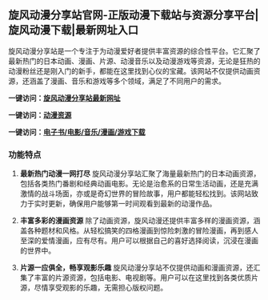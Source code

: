 
<h2>旋风动漫分享站官网-正版动漫下载站与资源分享平台|旋风动漫下载|最新网址入口</h2>
<title>旋风动漫分享站官网-正版动漫下载站与资源分享平台|旋风动漫下载|最新网址入口</title>

旋风动漫分享站是一个专注于为动漫爱好者提供丰富资源的综合性平台。它汇聚了最新热门的日本动画、漫画、片源、动漫音乐以及动漫游戏等资源，无论是狂热的动漫粉丝还是刚入门的新手，都能在这里找到心仪的宝藏。该网站不仅提供动画资源，还涵盖了漫画、音乐和游戏等多个领域，满足了不同用户的需求。

<p><strong>一键访问：</strong><a href="https://www.xxsnav.com/sites/15967.html" target="_blank" ><strong>旋风动漫分享站最新网址</strong></a></p>
<p><strong>一键访问：</strong><a href="https://www.xxsnav.com/favorites/dongmanziyuan" target="_blank" ><strong>动漫资源</strong></a></p>
<p><strong>一键访问：</strong><a href="https://wangpanziyuan.pages.dev/" target="_blank" ><strong>电子书/电影/音乐/漫画/游戏下载</strong></a></p>

### 功能特点
1. **最新热门动漫一网打尽**
   旋风动漫分享站汇聚了海量最新热门的日本动画资源，包括各类热门番剧和经典动画电影。无论是治愈系的日常生活动画，还是充满激情的战斗场面，亦或是奇幻世界的冒险故事，用户都能轻松找到。该网站致力于实时更新，确保用户能够第一时间观看到最新的动漫作品。

2. **丰富多彩的漫画资源**
   除了动画资源，旋风动漫还提供丰富多样的漫画资源，涵盖各种题材和风格。从轻松搞笑的四格漫画到惊险刺激的冒险漫画，再到感人至深的爱情漫画，应有尽有。用户可以根据自己的喜好选择阅读，沉浸在漫画的世界中。

3. **片源一应俱全，畅享观影乐趣**
   旋风动漫分享站不仅提供动画和漫画资源，还汇集了丰富的片源资源，包括电影、电视剧等。用户可以在这里找到各类优质片源，尽情享受观影的乐趣，无需担心版权问题。

